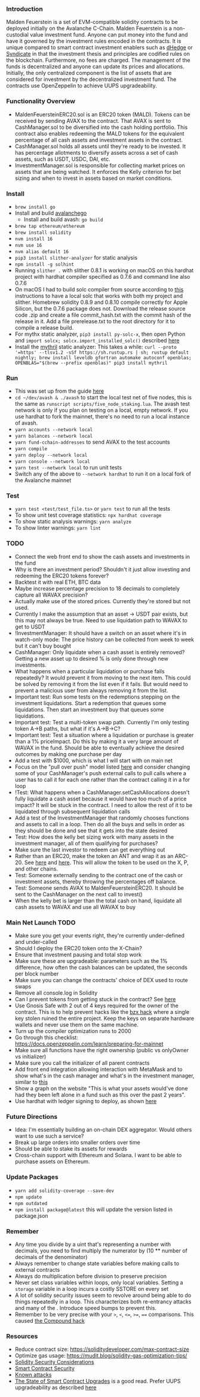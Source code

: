 ### Introduction
Malden Feuerstein is a set of EVM-compatible solidity contracts to be deployed initially on the Avalanche C-Chain. Malden Feuerstein is a non-custodial value investment fund. Anyone can put money into the fund and have it governed by the investment rules encoded in the contracts. It is unique compared to smart contract investment enablers such as [dHedge](https://www.dhedge.org) or [Syndicate](https://syndicate.io) in that the investment thesis and principles are codified rules on the blockchain. Furthermore, no fees are charged. The management of the funds is decentralized and anyone can update its prices and allocations. Initially, the only centralized component is the list of assets that are considered for investment by the decentralized investment fund. The contracts use OpenZeppelin to achieve UUPS upgradeability.

### Functionality Overview
- MaldenFeuersteinERC20.sol is an ERC20 token (MALD). Tokens can be received by sending AVAX to the contract. That AVAX is sent to CashManager.sol to be diversified into the cash holding portfolio. This contract also enables redeeming the MALD tokens for the equivalent percentage of all cash assets and investment assets in the contract.
- CashManager.sol holds all assets until they're ready to be invested. It has percentage allotments to diversify assets across a set of cash assets, such as USDT, USDC, DAI, etc.
- InvestmentManager.sol is responsible for collecting market prices on assets that are being watched. It enforces the Kelly criterion for bet sizing and when to invest in assets based on market conditions. 

### Install
- `brew install go`
- Install and build [avalanchego](https://github.com/ava-labs/avalanchego)
    - Install and build avash: `go build`
- `brew tap ethereum/ethereum`
- `brew install solidity`
- `nvm install 16`
- `nvm use 16`
- `nvm alias default 16`
- `pip3 install slither-analyzer` for static analysis
- `npm install -g solhint`
- Running `slither .` with slither 0.8.1 is working on macOS on this hardhat project with hardhat compiler specified as 0.7.6 and command line also 0.7.6
- On macOS I had to build solc compiler from source according to [this](https://docs.soliditylang.org/en/latest/installing-solidity.html#building-from-source) instructions to have a local solc that works with both my project and slither. Homebrew solidity 0.8.9 and 0.8.10 compile correctly for Apple Silicon, but the 0.7.6 package does not. Download the release source code .zip and create a file commit_hash.txt with the commit hash of the release in it. Add a file prerelease.txt to the root directory for it to compile a release build.
- For mythx static analyzer, `pip3 install py-solc-x`, then open Python and `import solcx; solcx.import_installed_solc()` described [here](https://solcx.readthedocs.io/en/latest/version-management.html#importing-already-installed-versions)
- Install the [mythril](https://github.com/ConsenSys/mythril) static analyzer: This takes a while: `curl --proto '=https' --tlsv1.2 -sSf https://sh.rustup.rs | sh; rustup default nightly; brew install leveldb gfortran automake autoconf openblas; OPENBLAS="$(brew --prefix openblas)" pip3 install mythril`

### Run
- This was set up from the guide [here](https://docs.avax.network/build/tutorials/smart-contracts/using-hardhat-with-the-avalanche-c-chain)
- `cd ~/dev/avash & ./avash` to start the local test net of five nodes, this is the same as `runscript scripts/five_node_staking.lua`. The avash test network is only if you plan on testing on a local, empty network. If you use hardhat to fork the mainnet, there's no need to run a local instance of avash.
- `yarn accounts --network local`
- `yarn balances --network local`
- `yarn fund-cchain-addresses` to send AVAX to the test accounts
- `yarn compile`
- `yarn deploy --network local`
- `yarn console --network local`
- `yarn test --network local` to run unit tests
- Switch any of the above to `--network hardhat` to run it on a local fork of the Avalanche mainnet

### Test
- `yarn test <test/test_file.ts>` or `yarn test` to run all the tests
- To show unit test coverage statistics: `npx hardhat coverage`
- To show static analysis warnings: `yarn analyze`
- To show linter warnings: `yarn lint`

### TODO
- Connect the web front end to show the cash assets and investments in the fund
- Why is there an investment period? Shouldn't it just allow investing and redeeming the ERC20 tokens forever?
- Backtest it with real ETH, BTC data
- Maybe increase percentage precision to 18 decimals to completely capture all WAVAX precision?
- Actually make use of the stored prices. Currently they're stored but not used.
- Currently I make the assumption that an asset -> USDT pair exists, but this may not always be true. Need to use liquidation path to WAVAX to get to USDT
- !InvestmentManager: It should have a switch on an asset where it's in watch-only mode: The price history can be collected from week to week but it can't buy bought
- CashManager: Only liquidate when a cash asset is entirely removed? Getting a new asset up to desired % is only done through new investments.
- What happens when a particular liquidation or purchase fails repeatedly? It would prevent it from moving to the next item. This could be solved by removing it from the list even if it fails. But would need to prevent a malicious user from always removing it from the list.
- Important test: Run some tests on the redemptions stepping on the investment liquidations. Start a redemption that queues some liquidations. Then start an investment buy that queues some liquidations.
- Important test: Test a multi-token swap path. Currently I'm only testing token A->B paths, but what if it's A->B->C?
- Important test: Test a situation where a liquidation or purchase is greater than a 1% priceImpact. Do this by making it a very large amount of WAVAX in the fund. Should be able to eventually achieve the desired outcomes by making one purchase per day
- Add a test with $1000, which is what I will start with on main net
- Focus on the "pull over push" model listed [here](https://eth.wiki/en/howto/smart-contract-safety) and consider changing some of your CashManager's push external calls to pull calls where a user has to call it for each one rather than the contract calling it in a for loop
- !Test: What happens when a CashManager.setCashAllocations doesn't fully liquidate a cash asset because it would have too much of a price impact? It will be stuck in the contract. I need to allow the rest of it to be liquidated through subsequent liquidation calls
- Add a test of the InvestmentManager that randomly chooses functions and assets to call in a loop. Then do all the buys and sells in order as they should be done and see that it gets into the state desired
- Test: How does the kelly bet sizing work with many assets in the investment manager, all of them qualifying for purchases?
- Make sure the last investor to redeem can get everything out
- Rather than an ERC20, make the token an ANT and wrap it as an ARC-20. See [here](https://medium.com/avalancheavax/apricot-phase-five-p-c-atomic-transfers-atomic-transaction-batching-and-c-chain-fee-algorithm-912507489ecd) and [here](https://docs.avax.network/build/references/coreth-arc20s). This will allow the token to be used on the X, P, and other chains.
- Test: Someone externally sending to the contract one of the cash or investment assets, thereby throwing the percentages off balance.
- Test: Someone sends AVAX to MaldenFeuersteinERC20. It should be sent to the CashManager on the next call to invest()
- When the kelly bet is larger than the total cash on hand, liquidate all cash assets to WAVAX and use all WAVAX to buy

### Main Net Launch TODO
- Make sure you get your events right, they're currently under-defined and under-called
- Should I deploy the ERC20 token onto the X-Chain?
- Ensure that investment pausing and total stop work
- Make sure these are upgradeable: parameters such as the 1% difference, how often the cash balances can be updated, the seconds per block number
- Make sure you can change the contracts' choice of DEX used to route swaps
- Remove all console.log in Solidity
- Can I prevent tokens from getting stuck in the contract? See [here](https://soliditydeveloper.com/eip-165)
- Use Gnosis Safe with 2 out of 4 keys required for the owner of the contract. This is to help prevent hacks like the [bzx hack](https://bzx.network/blog/prelminary-post-mortem) where a single key stolen ruined the entire project. Keep the keys on separate hardware wallets and never use them on the same machine.
- Turn up the compiler optimization runs to 2000
- Go through this checklist: https://docs.openzeppelin.com/learn/preparing-for-mainnet
- Make sure all functions have the right ownership (public vs onlyOwner vs initializer)
- Make sure you call the initializer of all parent contracts
- Add front end integration allowing interaction with MetaMask and to show what's in the cash manager and what's in the investment manager, similar to [this](https://medium.com/linum-labs/hackathon-dapps-just-got-a-whole-lot-easier-46fd53ade769)
- Show a graph on the website "This is what your assets would've done had they been left alone in a fund such as this over the past 2 years".
- Use hardhat with ledger signing to deploy, as shown [here](https://github.com/nomiclabs/hardhat/issues/1159#issuecomment-849648283)

### Future Directions
- Idea: I'm essentially building an on-chain DEX aggregator. Would others want to use such a service?
- Break up large orders into smaller orders over time
- Should be able to stake its assets for rewards
- Cross-chain support with Ethereum and Solana. I want to be able to purchase assets on Ethereum.

### Update Packages
- `yarn add solidity-coverage --save-dev`
- `npm update`
- `npm outdated`
- `npm install package@latest` this will update the version listed in package.json

### Remember
- Any time you divide by a uint that's representing a number with decimals, you need to find multiply the numerator by (10 ** number of decimals of the denominator)
- Always remember to change state variables before making calls to external contracts
- Always do multiplication before division to preserve precision
- Never set class variables within loops, only local variables. Setting a `storage` variable in a loop incurs a costly SSTORE on every set
- A lot of solidity security issues seem to revolve around being able to do things repeatedly in a loop. This characterizes both re-entrancy attacks and many of the . Introduce speed bumps to prevent this.
- Remember to be very precise with your `>`, `<`, `<=`, `>=`, `==` comparisons. This caused [the Compound hack](https://twitter.com/Mudit__Gupta/status/1443454935639609345?s=20)

### Resources
- Reduce contract size: https://soliditydeveloper.com/max-contract-size
- Optimize gas usage: https://mudit.blog/solidity-gas-optimization-tips/
- [Solidity Security Considerations](https://docs.soliditylang.org/en/v0.8.10/security-considerations.html)
- [Smart Contract Security](https://eth.wiki/en/howto/smart-contract-safety)
- [Known attacks](https://consensys.github.io/smart-contract-best-practices/known_attacks/)
- [The State of Smart Contract Upgrades](https://blog.openzeppelin.com/the-state-of-smart-contract-upgrades/) is a good read. Prefer UUPS upgradeability as described [here](https://docs.openzeppelin.com/contracts/4.x/api/proxy#transparent-vs-uups)
